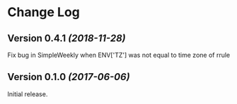 Change Log
==========

Version 0.4.1 *(2018-11-28)*
----------------------------
Fix bug in SimpleWeekly when ENV['TZ'] was not equal to time zone of rrule


Version 0.1.0 *(2017-06-06)*
----------------------------

Initial release.
